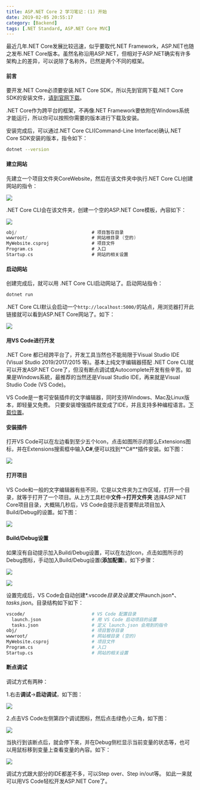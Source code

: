 ```yaml
---
title: ASP.NET Core 2 学习笔记：(1) 开始
date: 2019-02-05 20:55:17
category: [Backend]
tags: [.NET Standard, ASP.NET Core MVC]
---
```




最近几年.NET Core发展比较迅速，似乎要取代.NET Framework，ASP.NET也随之发布.NET Core版本。虽然名称沿用ASP.NET，但相对于ASP.NET确实有许多架构上的差异，可以说除了名称外，已然是两个不同的框架。



#### 前言

要开发.NET Core必须要安装.NET Core SDK，所以先到官网下载.NET Core SDK的安装文件，[请到官网下载](https://www.microsoft.com/net)。

.NET Core作为跨平台的框架，不再像.NET Framework要依附在Windows系统才能运行，所以你可以按照你需要的版本进行下载及安装。

安装完成后，可以通过.NET Core CLI(Command-Line Interface)确认.NET Core SDK安装的版本，指令如下：

~~~bash
dotnet --version
~~~



#### 建立网站

先建立一个项目文件夹CoreWebsite，然后在该文件夹中执行.NET Core CLI创建网站的指令：

![](/resource/image/ASPNETCORE2-LearninNotes-1-Beging/corenewweb.png)



.NET Core CLI会在该文件夹，创建一个空的ASP.NET Core模板，內容如下：

![](/resource/image/ASPNETCORE2-LearninNotes-1-Beging/corenewwebfolder.png)



~~~c
obj/                            # 项目暂存目录
wwwroot/                        # 网站根目录 (空的)
MyWebsite.csproj                # 项目文件
Program.cs                      # 入口
Startup.cs                      # 网站的相关设置
~~~



#### 启动网站

创建完成后，就可以用 .NET Core CLI启动网站了。启动网站指令：

~~~bash
dotnet run
~~~



.NET Core CLI默认会启动一个`http://localhost:5000/`的站点，用浏览器打开此链接就可以看到ASP.NET Core网站了。如下：

![](/resource/image/ASPNETCORE2-LearninNotes-1-Beging/dotnetrunweb.png)



#### 用VS Code进行开发

.NET Core 都已经跨平台了，开发工具当然也不能局限于Visual Studio IDE (Visual Studio 2019/2017/2015 等)。基本上纯文字编辑器搭配 .NET Core CLI就可以开发ASP.NET Core了，但沒有断点调试或Autocomplete开发有些辛苦。如果是Windows系統，最推荐的当然还是Visual Studio IDE，再来就是Visual Studio Code (VS Code)。

VS Code是一套可安裝插件的文字编辑器，同时支持Windows、Mac及Linux版本，即轻量又免费。
只要安装增强插件就变成了IDE，并且支持多种编程语言。[下载位置](https://code.visualstudio.com/)。



#### 安装插件

打开VS Code可以在左边看到至少五个Icon，点击如图所示的那么Extensions图标，并在Extensions搜索框中输入**C#**,便可以找到**C#**插件安装。如下图：

![](/resource/image/ASPNETCORE2-LearninNotes-1-Beging/vscodeextension.png)



#### 打开项目

VS Code和一般的文字编辑器有些不同，它是以文件夹为工作区域，打开一个目录，就等于打开了一个项目。从上方工具栏中**文件**->**打开文件夹** 选择ASP.NET Core项目目录，大概隔几秒后，VS Code会提示是否要帮此项目加入Build/Debug的设置。如下图：

![](/resource/image/ASPNETCORE2-LearninNotes-1-Beging/vscodeprogram.png)



#### Build/Debug设置

如果沒有自动提示加入Build/Debug设置，可以在左边Icon，点击如图所示的Debug图标，手动加入Build/Debug设置(**添加配置**)。如下步骤：

![](/resource/image/ASPNETCORE2-LearninNotes-1-Beging/addbuild.png)

![](/resource/image/ASPNETCORE2-LearninNotes-1-Beging/addbuild1.png)



设置完成后，VS Code会自动创建*.vscode*目录及设置文件*launch.json*、*tasks.json*。目录结构如下如下：

~~~bash
vscode/                         # VS Code 配置目录
  launch.json                   # 用 VS Code 启动项目的设置
  tasks.json                    # 定义 launch.json 会用到的指令
obj/                            # 项目暂存目录
wwwroot/                        # 网站根目录 (空的)
MyWebsite.csproj                # 项目文件
Program.cs                      # 入口
Startup.cs                      # 网站的相关设置
~~~



#### 断点调试

调试方式有两种：

1.右击**调试**->**启动调试**，如下图：

![](/resource/image/ASPNETCORE2-LearninNotes-1-Beging/debug1.png)

2.点击VS Code左侧第四个调试图标，然后点击绿色小三角，如下图：

![](/resource/image/ASPNETCORE2-LearninNotes-1-Beging/debug2.png)



当执行到该断点后，就会停下來，并在Debug侧栏显示当前变量的状态等，也可以用鼠标移到变量上查看变量的內容。如下：

![](/resource/image/ASPNETCORE2-LearninNotes-1-Beging/debug3.png)



调试方式跟大部分的IDE都差不多，可以Step over、Step in/out等。
如此一来就可以用VS Code轻松开发ASP.NET Core了。



